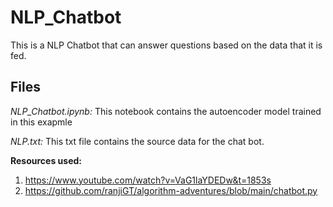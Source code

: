 # NLP_Chatbot
This is a NLP Chatbot that can answer questions based on the data that it is fed.

## Files
_NLP_Chatbot.ipynb:_ This notebook contains the autoencoder model trained in this exapmle


_NLP.txt:_ This txt file contains the source data for the chat bot.

**Resources used:**
1. https://www.youtube.com/watch?v=VaG1laYDEDw&t=1853s
2. https://github.com/ranjiGT/algorithm-adventures/blob/main/chatbot.py
